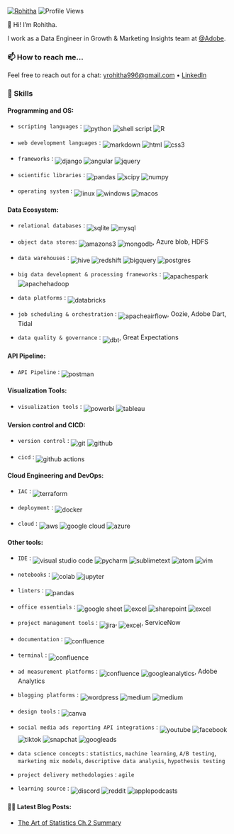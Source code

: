 [![Rohitha](https://img.shields.io/badge/Rohitha-<COLOR>.svg)](https://shields.io/)  ![Profile Views](https://komarev.com/ghpvc/?username=YRohitha&color=green)

:wave: Hi! I’m Rohitha. 

I work as a Data Engineer in Growth & Marketing Insights team at [@Adobe](https://github.com/adobe).


### 📫 How to reach me...
Feel free to reach out for a chat: yrohitha996@gmail.com &bullet; [LinkedIn](https://www.linkedin.com/in/rohithayarlagadda/)

### 💝 Skills
#### Programming and OS:

- `scripting languages` : <img align="middle" alt="python" src="https://img.shields.io/badge/python-3670A0?style=for-the-badge&logo=python&logoColor=ffdd54"/> <img align="middle" alt="shell script" src="https://img.shields.io/badge/shell_script-%23121011.svg?style=for-the-badge&logo=gnu-bash&logoColor=white"/> <img align="middle" alt="R" src="https://img.shields.io/badge/R-276DC3?style=for-the-badge&logo=r&logoColor=white"/>

- `web development languages` : <img align="middle" alt="markdown" src="https://img.shields.io/badge/Markdown-000000?style=for-the-badge&logo=markdown&logoColor=white"/> <img align="middle" alt="html" src="https://img.shields.io/badge/HTML-239120?style=for-the-badge&logo=html5&logoColor=white"/> <img align="middle" alt="css3" src="https://img.shields.io/badge/css3-1572B6?style=for-the-badge&logo=css3&logoColor=white"/>

- `frameworks` : <img align="middle" alt="django" src="https://img.shields.io/badge/Django-092E20?style=for-the-badge&logo=django&logoColor=white"/> <img align="middle" alt="angular" src="https://img.shields.io/badge/angular-DD0031?style=for-the-badge&logo=angular&logoColor=white"/> <img align="middle" alt="jquery" src="https://img.shields.io/badge/jquery-0769AD?style=for-the-badge&logo=jquery&logoColor=white"/>

- `scientific libraries` : <img align="middle" alt="pandas" src="https://img.shields.io/badge/pandas-%23150458.svg?style=for-the-badge&logo=pandas&logoColor=white"/> <img align="middle" alt="scipy" src="https://img.shields.io/badge/scipy-8CAAE6.svg?style=for-the-badge&logo=scipy&logoColor=white"/> <img align="middle" alt="numpy" src="https://img.shields.io/badge/numpy-013243.svg?style=for-the-badge&logo=numpy&logoColor=white"/>

- `operating system` : <img align="middle" alt="linux" src="https://img.shields.io/badge/Linux-FCC624?style=for-the-badge&logo=linux&logoColor=black"/> <img align="middle" alt="windows" src="https://img.shields.io/badge/Windows-0078D6?style=for-the-badge&logo=windows&logoColor=white"/> <img align="middle" alt="macos" src="https://img.shields.io/badge/macos-000000?style=for-the-badge&logo=macos&logoColor=white"/>


#### Data Ecosystem:

- `relational databases` : <img align="middle" alt="sqlite" src="https://img.shields.io/badge/SQLite-07405E?style=for-the-badge&logo=sqlite&logoColor=white"/> <img align="middle" alt="mysql" src="https://img.shields.io/badge/MySQL-005C84?style=for-the-badge&logo=mysql&logoColor=white"/>

- `object data stores`: <img align="middle" alt="amazons3" src="https://img.shields.io/badge/amazons3-569A31?style=for-the-badge&logo=amazons3&logoColor=white"/> <img align="middle" alt="mongodb" src="https://img.shields.io/badge/MongoDB-4EA94B?style=for-the-badge&logo=mongodb&logoColor=white"/>, Azure blob, HDFS

- `data warehouses` : <img align="middle" alt="hive" src="https://img.shields.io/badge/apachehive-FDEE21?style=for-the-badge&logo=apachehive&logoColor=black"/> <img align="middle" alt="redshift" src="https://img.shields.io/badge/amazonredshift-8C4FFF?style=for-the-badge&logo=amazonredshift&logoColor=black"/> <img align="middle" alt="bigquery" src="https://img.shields.io/badge/googlebigquery-669DF6?style=for-the-badge&logo=googlebigquery&logoColor=black"/> <img align="middle" alt="postgres" src="https://img.shields.io/badge/postgres-%23316192.svg?style=for-the-badge&logo=postgresql&logoColor=white"/>

- `big data development & processing frameworks` : <img align="middle" alt="apachespark" src="https://img.shields.io/badge/apachespark-E25A1C?style=for-the-badge&logo=apachespark&logoColor=white"/> <img align="middle" alt="apachehadoop" src="https://img.shields.io/badge/apachehadoop-66CCFF?style=for-the-badge&logo=apachehadoop&logoColor=black"/>

- `data platforms` : <img align="middle" alt="databricks" src="https://img.shields.io/badge/Databricks-FF3621?style=for-the-badge&logo=Databricks&logoColor=white"/>

- `job scheduling & orchestration` : <img align="middle" alt="apacheairflow" src="https://img.shields.io/badge/apacheairflow-017CEE?style=for-the-badge&logo=apacheairflow&logoColor=white"/>, Oozie, Adobe Dart, Tidal

- `data quality & governance` : <img align="middle" alt="dbt" src="https://img.shields.io/badge/dbt-FF694B?style=for-the-badge&logo=dbt&logoColor=white"/>, Great Expectations


#### API Pipeline:

- `API Pipeline` : <img align="middle" alt="postman" src="https://img.shields.io/badge/Postman-FF6C37?style=for-the-badge&logo=postman&logoColor=white"/>

#### Visualization Tools:

- `visualization tools` : <img align="middle" alt="powerbi" src="https://img.shields.io/badge/powerbi-F2C811?style=for-the-badge&logo=powerbi&logoColor=white"/> <img align="middle" alt="tableau" src="https://img.shields.io/badge/tableau-E97627?style=for-the-badge&logo=tableau&logoColor=white"/>

#### Version control and CICD:

- `version control` : <img align="middle" alt="git" src="https://img.shields.io/badge/git-%23F05033.svg?style=for-the-badge&logo=git&logoColor=white"/> <img align="middle" alt="github" src="https://img.shields.io/badge/github-%23121011.svg?style=for-the-badge&logo=github&logoColor=white"/>

- `cicd` : <img align="middle" alt="github actions" src="https://img.shields.io/badge/github%20actions-%232671E5.svg?style=for-the-badge&logo=githubactions&logoColor=white"/>


#### Cloud Engineering and DevOps:

- `IAC` : <img align="middle" alt="terraform" src="https://img.shields.io/badge/terraform-%235835CC.svg?style=for-the-badge&logo=terraform&logoColor=white"/>

- `deployment` : <img align="middle" alt="docker" src="https://img.shields.io/badge/docker-%230db7ed.svg?style=for-the-badge&logo=docker&logoColor=white"/>

- `cloud` : <img align="middle" alt="aws" src="https://img.shields.io/badge/AWS-%23FF9900.svg?style=for-the-badge&logo=amazon-aws&logoColor=white"/> <img align="middle" alt="google cloud" src="https://img.shields.io/badge/GoogleCloud-%234285F4.svg?style=for-the-badge&logo=google-cloud&logoColor=white"/> <img align="middle" alt="azure" src="https://img.shields.io/badge/microsoft%20azure-0089D6?style=for-the-badge&logo=microsoft-azure&logoColor=white"/>


#### Other tools:

- `IDE` : <img align="middle" alt="visual studio code" src="https://img.shields.io/badge/Visual%20Studio%20Code-0078d7.svg?style=for-the-badge&logo=visual-studio-code&logoColor=white"/> <img align="middle" alt="pycharm" src="https://img.shields.io/badge/pycharm-000000.svg?style=for-the-badge&logo=pycharm&logoColor=white"/> <img align="middle" alt="sublimetext" src="https://img.shields.io/badge/sublimetext-FF9800.svg?style=for-the-badge&logo=sublimetext&logoColor=white"/> <img align="middle" alt="atom" src="https://img.shields.io/badge/atom-66595C.svg?style=for-the-badge&logo=atom&logoColor=white"/> <img align="middle" alt="vim" src="https://img.shields.io/badge/VIM-%2311AB00.svg?&style=for-the-badge&logo=vim&logoColor=white"/>

- `notebooks` : <img align="middle" alt="colab" src="https://img.shields.io/badge/Colab-F9AB00?style=for-the-badge&logo=googlecolab&color=525252"/> <img align="middle" alt="jupyter" src="https://img.shields.io/badge/jupyter-F37626?style=for-the-badge&logo=jupyter&color=525252"/>

- `linters` : <img align="middle" alt="pandas" src="https://img.shields.io/badge/stylelint-000?style=for-the-badge&logo=stylelint&logoColor=white"/>

- `office essentials` : <img align="middle" alt="google sheet" src="https://img.shields.io/badge/Google%20Sheets-34A853?style=for-the-badge&logo=google-sheets&logoColor=white"/> <img align="middle" alt="excel" src="https://img.shields.io/badge/Microsoft_Excel-217346?style=for-the-badge&logo=microsoft-excel&logoColor=white"/> <img align="middle" alt="sharepoint" src="https://img.shields.io/badge/Microsoft_SharePoint-0078D4?style=for-the-badge&logo=microsoft-sharepoint&logoColor=white"/> <img align="middle" alt="excel" src="https://img.shields.io/badge/Miro-050038?style=for-the-badge&logo=Miro&logoColor=white"/>

- `project management tools` : <img align="middle" alt="jira" src="https://img.shields.io/badge/jira-%230A0FFF.svg?style=for-the-badge&logo=jira&logoColor=white"/>, <img align="middle" alt="excel" src="https://img.shields.io/badge/Notion-000000?style=for-the-badge&logo=notion&logoColor=white"/>, ServiceNow

- `documentation` :  <img align="middle" alt="confluence" src="https://img.shields.io/badge/confluence-172B4D?style=for-the-badge&logo=confluence&logoColor=white"/>

- `terminal` : <img align="middle" alt="confluence" src="https://img.shields.io/badge/powershell-5391FE?style=for-the-badge&logo=powershell&logoColor=white"/>

- `ad measurement platforms` : <img align="middle" alt="confluence" src="https://img.shields.io/badge/googleads-4285F4?style=for-the-badge&logo=googleads&logoColor=white"/> <img align="middle" alt="googleanalytics" src="https://img.shields.io/badge/googleanalytics-E37400?style=for-the-badge&logo=googleanalytics&logoColor=white"/>, Adobe Analytics

- `blogging platforms` : <img align="middle" alt="wordpress" src="https://img.shields.io/badge/wordpress-21759B?style=for-the-badge&logo=wordpress&logoColor=white"/>  <img align="middle" alt="medium" src="https://img.shields.io/badge/medium-000000?style=for-the-badge&logo=blogger&logoColor=white"/> <img align="middle" alt="medium" src="https://img.shields.io/badge/blogger-FF5722?style=for-the-badge&logo=blogger&logoColor=white"/>

- `design tools` : <img align="middle" alt="canva" src="https://img.shields.io/badge/canva-00C4CC?style=for-the-badge&logo=canva&logoColor=white"/>

- `social media ads reporting API integrations` : <img align="middle" alt="youtube" src="https://img.shields.io/badge/youtube-FF0000?style=for-the-badge&logo=youtube&logoColor=white"/> <img align="middle" alt="facebook" src="https://img.shields.io/badge/facebook-1877F2?style=for-the-badge&logo=facebook&logoColor=white"/> <img align="middle" alt="tiktok" src="https://img.shields.io/badge/tiktok-000000?style=for-the-badge&logo=tiktok&logoColor=white"/> <img align="middle" alt="snapchat" src="https://img.shields.io/badge/snapchat-FFFC00?style=for-the-badge&logo=snapchat&logoColor=white"/> <img align="middle" alt="googleads" src="https://img.shields.io/badge/googleads-4285F4?style=for-the-badge&logo=googleads&logoColor=white"/>

- `data science concepts` : `statistics`, `machine learning`, `A/B testing`, `marketing mix models`, `descriptive data analysis`, `hypothesis testing`

- `project delivery methodologies` : `agile`

- `learning source` : <img align="middle" alt="discord" src="https://img.shields.io/badge/discord-5865F2?style=for-the-badge&logo=discord&logoColor=white"/> <img align="middle" alt="reddit" src="https://img.shields.io/badge/reddit-FF4500?style=for-the-badge&logo=reddit&logoColor=white"/> <img align="middle" alt="applepodcasts" src="https://img.shields.io/badge/applepodcasts-9933CC?style=for-the-badge&logo=reddit&logoColor=white"/>


#### ✍🏼 Latest Blog Posts:

<!--- BLOG-POST-LIST:START --->
* [The Art of Statistics Ch.2 Summary](https://medium.com/@yrohitha996/the-art-of-statistics-ch-2-summary-adba3612d7a2) 
<!--- BLOG-POST-LIST:END --->

